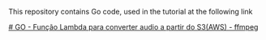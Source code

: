 This repository contains Go code, used in the tutorial at the following link

[# GO - Função Lambda para converter audio a partir do S3(AWS) - ffmpeg](https://dev.to/markgerald/go-lambda-para-converter-audio-a-partir-do-s3aws-ffmpeg-10jp)